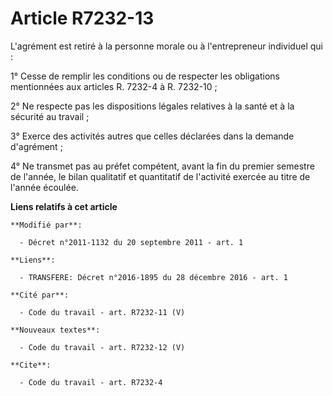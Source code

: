 # Article R7232-13

L'agrément est retiré à la personne morale ou à l'entrepreneur individuel qui : 

1° Cesse de remplir les conditions ou de respecter les obligations mentionnées aux articles R. 7232-4 à R. 7232-10 ; 

2° Ne respecte pas les dispositions légales relatives à la santé et à la sécurité au travail ; 

3° Exerce des activités autres que celles déclarées dans la demande d'agrément ; 

4° Ne transmet pas au préfet compétent, avant la fin du premier semestre de l'année, le bilan qualitatif et quantitatif de
l'activité exercée au titre de l'année écoulée.

**Liens relatifs à cet article**

	**Modifié par**:

	  - Décret n°2011-1132 du 20 septembre 2011 - art. 1

	**Liens**:

	  - TRANSFERE: Décret n°2016-1895 du 28 décembre 2016 - art. 1

	**Cité par**:

	  - Code du travail - art. R7232-11 (V)

	**Nouveaux textes**:

	  - Code du travail - art. R7232-12 (V)

	**Cite**:

	  - Code du travail - art. R7232-4
